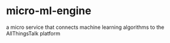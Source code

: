 # micro-ml-engine
a micro service that connects machine learning algorithms to the AllThingsTalk platform
